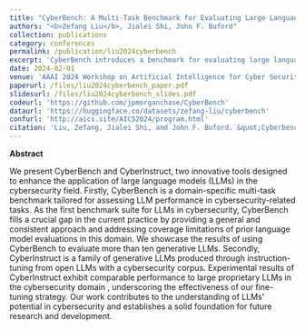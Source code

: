 ```yaml
---
title: "CyberBench: A Multi-Task Benchmark for Evaluating Large Language Models in Cybersecurity"
authors: "<b>Zefang Liu</b>, Jialei Shi, John F. Buford"
collection: publications
category: conferences
permalink: /publication/liu2024cyberbench
excerpt: 'CyberBench introduces a benchmark for evaluating large language models in cybersecurity, alongside CyberInstruct, a fine-tuned LLM that performs competitively in this domain.'
date: 2024-02-01
venue: 'AAAI 2024 Workshop on Artificial Intelligence for Cyber Security (AICS)'
paperurl: /files/liu2024cyberbench_paper.pdf
slidesurl: /files/liu2024cyberbench_slides.pdf
codeurl: 'https://github.com/jpmorganchase/CyberBench'
dataurl: 'https://huggingface.co/datasets/zefang-liu/cyberbench'
confurl: 'http://aics.site/AICS2024/program.html'
citation: 'Liu, Zefang, Jialei Shi, and John F. Buford. &quot;Cyberbench: A multi-task benchmark for evaluating large language models in cybersecurity.&quot; <i>AAAI 2024 Workshop on Artificial Intelligence for Cyber Security</i> (2024).'
---
```


**Abstract**

We present CyberBench and CyberInstruct, two innovative tools designed to enhance the application of large language models (LLMs) in the cybersecurity field. Firstly, CyberBench is a domain-specific multi-task benchmark tailored for assessing LLM performance in cybersecurity-related tasks. As the first benchmark suite for LLMs in cybersecurity, CyberBench fills a crucial gap in the current practice by providing a general and consistent approach and addressing coverage limitations of prior language model evaluations in this domain. We showcase the results of using CyberBench to evaluate more than ten generative LLMs. Secondly, CyberInstruct is a family of generative LLMs produced through instruction-tuning from open LLMs with a cybersecurity corpus. Experimental results of CyberInstruct exhibit comparable performance to large proprietary LLMs in the cybersecurity domain , underscoring the effectiveness of our fine-tuning strategy. Our work contributes to the understanding of LLMs' potential in cybersecurity and establishes a solid foundation for future research and development.
